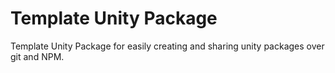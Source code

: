 # Template Unity Package

Template Unity Package for easily creating and sharing unity
packages over git and NPM.
